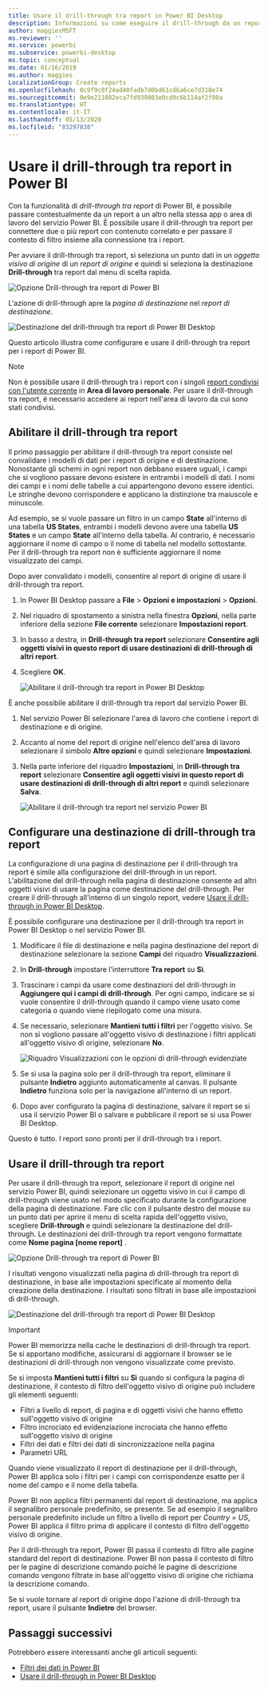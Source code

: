 ```yaml
---
title: Usare il drill-through tra report in Power BI Desktop
description: Informazioni su come eseguire il drill-through da un report a un altro in Power BI Desktop
author: maggiesMSFT
ms.reviewer: ''
ms.service: powerbi
ms.subservice: powerbi-desktop
ms.topic: conceptual
ms.date: 01/16/2019
ms.author: maggies
LocalizationGroup: Create reports
ms.openlocfilehash: 0c9f9c0f24ad40fadb7d0bd61cd6a6ce7d318e74
ms.sourcegitcommit: 0e9e211082eca7fd939803e0cd9c6b114af2f90a
ms.translationtype: HT
ms.contentlocale: it-IT
ms.lasthandoff: 05/13/2020
ms.locfileid: "83297838"
---
```

# <a name="use-cross-report-drillthrough-in-power-bi"></a>Usare il drill-through tra report in Power BI

Con la funzionalità di *drill-through tra report* di Power BI, è possibile passare contestualmente da un report a un altro nella stessa app o area di lavoro del servizio Power BI. È possibile usare il drill-through tra report per connettere due o più report con contenuto correlato e per passare il contesto di filtro insieme alla connessione tra i report. 

Per avviare il drill-through tra report, si seleziona un punto dati in un *oggetto visivo di origine* di un *report di origine* e quindi si seleziona la destinazione **Drill-through** tra report dal menu di scelta rapida. 

![Opzione Drill-through tra report di Power BI](media/desktop-cross-report-drill-through/cross-report-drill-through-01.png)

L'azione di drill-through apre la *pagina di destinazione* nel *report di destinazione*. 

![Destinazione del drill-through tra report di Power BI Desktop](media/desktop-cross-report-drill-through/cross-report-drill-through-01a.png)

Questo articolo illustra come configurare e usare il drill-through tra report per i report di Power BI.

> [!NOTE]
> Non è possibile usare il drill-through tra i report con i singoli [report condivisi con l'utente corrente](../collaborate-share/service-share-dashboards.md#share-a-dashboard-or-report) in **Area di lavoro personale**. Per usare il drill-through tra report, è necessario accedere ai report nell'area di lavoro da cui sono stati condivisi.

## <a name="enable-cross-report-drillthrough"></a>Abilitare il drill-through tra report

Il primo passaggio per abilitare il drill-through tra report consiste nel convalidare i modelli di dati per i report di origine e di destinazione. Nonostante gli schemi in ogni report non debbano essere uguali, i campi che si vogliono passare devono esistere in entrambi i modelli di dati. I nomi dei campi e i nomi delle tabelle a cui appartengono devono essere identici. Le stringhe devono corrispondere e applicano la distinzione tra maiuscole e minuscole.

Ad esempio, se si vuole passare un filtro in un campo **State** all'interno di una tabella **US States**, entrambi i modelli devono avere una tabella **US States** e un campo **State** all'interno della tabella. Al contrario, è necessario aggiornare il nome di campo o il nome di tabella nel modello sottostante. Per il drill-through tra report non è sufficiente aggiornare il nome visualizzato dei campi.

Dopo aver convalidato i modelli, consentire al report di origine di usare il drill-through tra report. 

1. In Power BI Desktop passare a **File** > **Opzioni e impostazioni** > **Opzioni**. 
1. Nel riquadro di spostamento a sinistra nella finestra **Opzioni**, nella parte inferiore della sezione **File corrente** selezionare **Impostazioni report**. 
1. In basso a destra, in **Drill-through tra report** selezionare **Consentire agli oggetti visivi in questo report di usare destinazioni di drill-through di altri report**. 
1. Scegliere **OK**. 
   
   ![Abilitare il drill-through tra report in Power BI Desktop](media/desktop-cross-report-drill-through/cross-report-drill-through-02.png)

È anche possibile abilitare il drill-through tra report dal servizio Power BI.
1. Nel servizio Power BI selezionare l'area di lavoro che contiene i report di destinazione e di origine.
1. Accanto al nome del report di origine nell'elenco dell'area di lavoro selezionare il simbolo **Altre opzioni** e quindi selezionare **Impostazioni**. 
1. Nella parte inferiore del riquadro **Impostazioni**, in **Drill-through tra report** selezionare **Consentire agli oggetti visivi in questo report di usare destinazioni di drill-through di altri report** e quindi selezionare **Salva**.
   
   ![Abilitare il drill-through tra report nel servizio Power BI](media/desktop-cross-report-drill-through/cross-report-drill-through-02a.png)

## <a name="set-up-a-cross-report-drillthrough-target"></a>Configurare una destinazione di drill-through tra report

La configurazione di una pagina di destinazione per il drill-through tra report è simile alla configurazione del drill-through in un report. L'abilitazione del drill-through nella pagina di destinazione consente ad altri oggetti visivi di usare la pagina come destinazione del drill-through. Per creare il drill-through all'interno di un singolo report, vedere [Usare il drill-through in Power BI Desktop](desktop-drillthrough.md).

È possibile configurare una destinazione per il drill-through tra report in Power BI Desktop o nel servizio Power BI. 
1. Modificare il file di destinazione e nella pagina destinazione del report di destinazione selezionare la sezione **Campi** del riquadro **Visualizzazioni**. 
1. In **Drill-through** impostare l'interruttore **Tra report** su **Sì**. 
1. Trascinare i campi da usare come destinazioni del drill-through in **Aggiungere qui i campi di drill-through**. Per ogni campo, indicare se si vuole consentire il drill-through quando il campo viene usato come categoria o quando viene riepilogato come una misura. 
1. Se necessario, selezionare **Mantieni tutti i filtri** per l'oggetto visivo. Se non si vogliono passare all'oggetto visivo di destinazione i filtri applicati all'oggetto visivo di origine, selezionare **No**.
   
   ![Riquadro Visualizzazioni con le opzioni di drill-through evidenziate](media/desktop-cross-report-drill-through/cross-report-drill-through-03.png)
   
1. Se si usa la pagina solo per il drill-through tra report, eliminare il pulsante **Indietro** aggiunto automaticamente al canvas. Il pulsante **Indietro** funziona solo per la navigazione all'interno di un report. 
1. Dopo aver configurato la pagina di destinazione, salvare il report se si usa il servizio Power BI o salvare e pubblicare il report se si usa Power BI Desktop.

Questo è tutto. I report sono pronti per il drill-through tra i report. 

## <a name="use-cross-report-drillthrough"></a>Usare il drill-through tra report

Per usare il drill-through tra report, selezionare il report di origine nel servizio Power BI, quindi selezionare un oggetto visivo in cui il campo di drill-through viene usato nel modo specificato durante la configurazione della pagina di destinazione. Fare clic con il pulsante destro del mouse su un punto dati per aprire il menu di scelta rapida dell'oggetto visivo, scegliere **Drill-through** e quindi selezionare la destinazione del drill-through. Le destinazioni dei drill-through tra report vengono formattate come **Nome pagina [nome report]** .

![Opzione Drill-through tra report di Power BI](media/desktop-cross-report-drill-through/cross-report-drill-through-01.png)

I risultati vengono visualizzati nella pagina di drill-through tra report di destinazione, in base alle impostazioni specificate al momento della creazione della destinazione. I risultati sono filtrati in base alle impostazioni di drill-through.

![Destinazione del drill-through tra report di Power BI Desktop](media/desktop-cross-report-drill-through/cross-report-drill-through-01a.png)

> [!IMPORTANT]
> Power BI memorizza nella cache le destinazioni di drill-through tra report. Se si apportano modifiche, assicurarsi di aggiornare il browser se le destinazioni di drill-through non vengono visualizzate come previsto. 

Se si imposta **Mantieni tutti i filtri** su **Sì** quando si configura la pagina di destinazione, il contesto di filtro dell'oggetto visivo di origine può includere gli elementi seguenti: 

- Filtri a livello di report, di pagina e di oggetti visivi che hanno effetto sull'oggetto visivo di origine 
- Filtro incrociato ed evidenziazione incrociata che hanno effetto sull'oggetto visivo di origine 
- Filtri dei dati e filtri dei dati di sincronizzazione nella pagina
- Parametri URL

Quando viene visualizzato il report di destinazione per il drill-through, Power BI applica solo i filtri per i campi con corrispondenze esatte per il nome del campo e il nome della tabella. 

Power BI non applica filtri permanenti dal report di destinazione, ma applica il segnalibro personale predefinito, se presente. Se ad esempio il segnalibro personale predefinito include un filtro a livello di report per *Country = US*, Power BI applica il filtro prima di applicare il contesto di filtro dell'oggetto visivo di origine. 

Per il drill-through tra report, Power BI passa il contesto di filtro alle pagine standard del report di destinazione. Power BI non passa il contesto di filtro per le pagine di descrizione comando poiché le pagine di descrizione comando vengono filtrate in base all'oggetto visivo di origine che richiama la descrizione comando.

Se si vuole tornare al report di origine dopo l'azione di drill-through tra report, usare il pulsante **Indietro** del browser. 

## <a name="next-steps"></a>Passaggi successivi

Potrebbero essere interessanti anche gli articoli seguenti:

- [Filtri dei dati in Power BI](../visuals/power-bi-visualization-slicers.md)
- [Usare il drill-through in Power BI Desktop](desktop-drillthrough.md)
